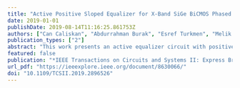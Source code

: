 ```yaml
---
title: "Active Positive Sloped Equalizer for X-Band SiGe BiCMOS Phased Array Applications"
date: 2019-01-01
publishDate: 2019-08-14T11:16:25.861753Z
authors: ["Can Caliskan", "Abdurrahman Burak", "Esref Turkmen", "Melik Yazici", "Yasar Gurbuz"]
publication_types: ["2"]
abstract: "This work presents an active equalizer circuit with positive gain slope at X-Band (8 -12 GHz). Compared to passive examples, the active equalizer realized better filter and impedance characteristics in frequency of interest with increased functionality for a single amplification stage. It achieved close to 10 dB of peak gain, a + 1.13 dB/GHz gain slope with 2.8 dB NF by utilizing cascode topology. The design reaches a –1.5 dBm input-referred compression point (input-P1dB) while consuming 46 mW of power. To the best of authors’ knowledge, the presented work achieves the best on-chip gain, a gain slope and NF performance in the literature as an equalizer that utilizes SiGe BiCMOS technology."
featured: false
publication: "*IEEE Transactions on Circuits and Systems II: Express Briefs*"
url_pdf: "https://ieeexplore.ieee.org/document/8630066/"
doi: "10.1109/TCSII.2019.2896526"
---
```


